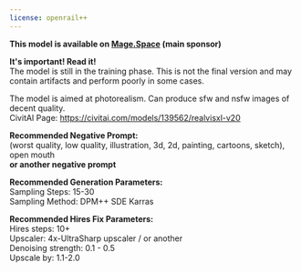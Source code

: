 ```yaml
---
license: openrail++
---
```

<b>This model is available on <a href="https://www.mage.space/">Mage.Space</a> (main sponsor)</b><br>

<b>It's important! Read it!</b><br>
The model is still in the training phase. This is not the final version and may contain artifacts and perform poorly in some cases.<br>

The model is aimed at photorealism. Can produce sfw and nsfw images of decent quality.<br>
CivitAI Page: https://civitai.com/models/139562/realvisxl-v20<br>

<b>Recommended Negative Prompt:</b><br>
(worst quality, low quality, illustration, 3d, 2d, painting, cartoons, sketch), open mouth<br>
<b>or another negative prompt</b><br>

<b>Recommended Generation Parameters:</b><br>
Sampling Steps: 15-30<br>
Sampling Method: DPM++ SDE Karras<br>

<b>Recommended Hires Fix Parameters:</b><br>
Hires steps: 10+<br>
Upscaler: 4x-UltraSharp upscaler / or another<br>
Denoising strength: 0.1 - 0.5<br>
Upscale by: 1.1-2.0<br>